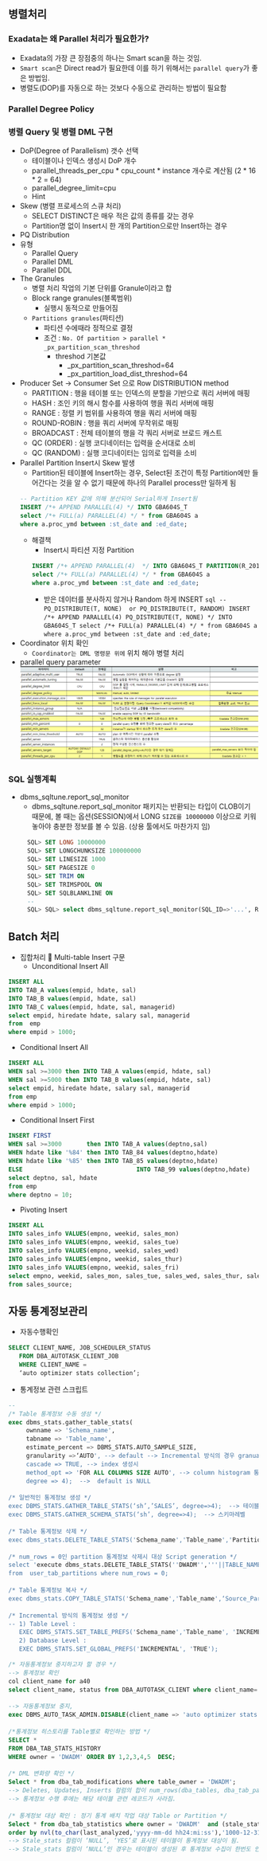 ## 병렬처리  
### Exadata는 왜 Parallel 처리가 필요한가?
* Exadata의 가장 큰 장점중의 하나는 Smart scan을 하는 것임.
* ``Smart scan``은 Direct read가 필요한데 이를 하기 위해서는 ``parallel query``가 좋은 방법임.
* 병렬도(DOP)를 자동으로 하는 것보다 수동으로 관리하는 방법이 필요함
### Parallel Degree Policy
### 병렬 Query 및 병렬 DML 구현
* DoP(Degree of Parallelism) 갯수 선택
  * 테이블이나 인덱스 생성시 DoP 개수
  * parallel_threads_per_cpu * cpu_count * instance 개수로 계산됨 (2 * 16 * 2 = 64)
  * parallel_degree_limit=cpu
  * Hint
* Skew (병렬 프로세스의 스큐 처리)
  * SELECT DISTINCT은 매우 적은 값의 종류를 갖는 경우
  * Partition명 없이 Insert시 한 개의 Partition으로만 Insert하는 경우
* PQ Distribution
* 유형
  * Parallel Query
  * Parallel DML
  * Parallel DDL
* The Granules 
  * 병렬 처리 작업의 기본 단위를 Granule이라고 합
  * Block range granules(블록범위)
    * 실행시 동적으로 만들어짐
  * ``Partitions granules``(파티션)
    * 파티션 수에때라 정적으로 결정
    * 조건 : ``No. Of partition > parallel * _px_partition_scan_threshod `` 
      * threshod 기본값
        * _px_partition_scan_threshod=64
        * _px_partition_load_dist_threshod=64
* Producer Set -> Consumer Set 으로 Row DISTRIBUTION method
  * PARTITION : 행을 테이블 또는 인덱스의 분할을 기반으로 쿼리 서버에 매핑
  * HASH : 조인 키의 해시 함수를 사용하여 행을 쿼리 서버에 매핑
  * RANGE : 정렬 키 범위를 사용하여 행을 쿼리 서버에 매핑
  * ROUND-ROBIN : 행을 쿼리 서버에 무작위로 매핑
  * BROADCAST : 전체 테이블의 행을 각 쿼리 서버로 브로드 캐스트
  * QC (ORDER) : 실행 코디네이터는 입력을 순서대로 소비
  * QC (RANDOM) : 실행 코디네이터는 임의로 입력을 소비
* Parallel Partition Insert시 Skew 발생
  * Partition된 테이블에 Insert하는 경우, Select된 조건이 특정 Partition에만 들어간다는 것을 알 수 없기 때문에 하나의 Parallel process만 일하게 됨
   ```sql
   -- Partition KEY 값에 의해 분산되어 Serial하게 Insert됨
   INSERT /*+ APPEND PARALLEL(4) */ INTO GBA604S_T
   select /*+ FULL(a) PARALLEL(4) */ * from GBA604S a 
   where a.proc_ymd between :st_date and :ed_date;
   ```
     * 해결책
       * Insert시 파티션 지정 Partition
       ```sql
       INSERT /*+ APPEND PARALLEL(4)  */ INTO GBA604S_T PARTITION(R_201007)
       select /*+ FULL(a) PARALLEL(4) */ * from GBA604S a
       where a.proc_ymd between :st_date and :ed_date;
       ```
       * 받은 데이터를 분사하지 않거나 Random 하게 INSERT 
      ```sql
      --  PQ_DISTRIBUTE(T, NONE)  or PQ_DISTRIBUTE(T, RANDOM)
      INSERT /*+ APPEND PARALLEL(4) PQ_DISTRIBUTE(T, NONE) */ INTO GBA604S_T
      select /*+ FULL(a) PARALLEL(4) */ * from GBA604S a
      where a.proc_ymd between :st_date and :ed_date;
      ```
* Coordinator 위치 확인
  * ``Coordinator는 DML 명령문 위에`` 위치 해야 병렬 처리
* parallel query parameter
 ![pq params](img/exadata_pq.png)
### SQL 실행계획
* dbms_sqltune.report_sql_monitor
  * dbms_sqltune.report_sql_monitor 패키지는 반환되는 타입이 CLOB이기 때문에, 볼 때는 옵션(SESSION)에서 LONG ```SIZE를 10000000``` 이상으로 키워 놓아야 충분한 정보를 볼 수 있음. (상용 툴에서도 마찬가지 임)
   ```sql
     SQL> SET LONG 10000000
     SQL> SET LONGCHUNKSIZE 100000000
     SQL> SET LINESIZE 1000
     SQL> SET PAGESIZE 0
     SQL> SET TRIM ON
     SQL> SET TRIMSPOOL ON
     SQL> SET SQLBLANKLINE ON
     --
     SQL> SQL> select dbms_sqltune.report_sql_monitor(SQL_ID=>'...', REPORT_LEVEL=>'ALL', TYPE=>'TEXT') report from dual;   
   ```

## Batch 처리
* 집합처리  Multi-table Insert 구문
  * Unconditional Insert All
```sql
INSERT ALL
INTO TAB_A values(empid, hdate, sal)
INTO TAB_B values(empid, hdate, sal)
INTO TAB_C values(empid, hdate, sal, managerid)
select empid, hiredate hdate, salary sal, managerid
from  emp
where empid > 1000;
```
   *  Conditional Insert All
```sql
INSERT ALL
WHEN sal >=3000 then INTO TAB_A values(empid, hdate, sal)
WHEN sal >=5000 then INTO TAB_B values(empid, hdate, sal)
select empid, hiredate hdate, salary sal, managerid
from emp
where empid > 1000;
```
   * Conditional Insert First 
```sql
INSERT FIRST
WHEN sal >=3000       then INTO TAB_A values(deptno,sal)
WHEN hdate like '%84' then INTO TAB_84 values(deptno,hdate)
WHEN hdate like '%85' then INTO TAB_85 values(deptno,hdate)
ELSE                                INTO TAB_99 values(deptno,hdate)
select deptno, sal, hdate 
from emp
where deptno = 10;
```
   * Pivoting Insert
```sql
INSERT ALL
INTO sales_info VALUES(empno, weekid, sales_mon)
INTO sales_info VALUES(empno, weekid, sales_tue)
INTO sales_info VALUES(empno, weekid, sales_wed)
INTO sales_info VALUES(empno, weekid, sales_thur)
INTO sales_info VALUES(empno, weekid, sales_fri)
select empno, weekid, sales_mon, sales_tue, sales_wed, sales_thur, sales_fri
from sales_source;
```
## 자동 통계정보관리
*  자동수행확인
```sql
SELECT CLIENT_NAME, JOB_SCHEDULER_STATUS
   FROM DBA_AUTOTASK_CLIENT_JOB  
   WHERE CLIENT_NAME =
   ‘auto optimizer stats collection’;
```
* 통계정보 관련 스크립트

```sql
--
/* Table 통계정보 수동 생성 */
exec dbms_stats.gather_table_stats(
     ownname => 'Schema_name', 
     tabname => 'Table_name', 
     estimate_percent => DBMS_STATS.AUTO_SAMPLE_SIZE,
     granularity =>‘AUTO', --> default --> Incremental 방식의 경우 granuality가 ‘GLOBAL and PARTITION’으로 수행되며 Partition Type에 따라 결정됨.
     cascade => TRUE, --> index 생성시
     method_opt => 'FOR ALL COLUMNS SIZE AUTO', --> column histogram 통계(NDV, Cardinality)
     degree => 4);  -->  default is NULL

/* 일반적인 통계정보 생성 */
exec DBMS_STATS.GATHER_TABLE_STATS(‘sh’,’SALES’, degree=>4);  --> 테이블레벨
exec DBMS_STATS.GATHER_SCHEMA_STATS(‘sh’, degree=>4);  --> 스키마레벨

/* Table 통계정보 삭제 */
exec dbms_stats.DELETE_TABLE_STATS('Schema_name','Table_name','Partition_name');

/* num_rows = 0인 partition 통계정보 삭제시 대상 Script generation */
select 'execute dbms_stats.DELETE_TABLE_STATS(''DWADM'','''||TABLE_NAME||''','''||PARTITION_NAME||''');'
from  user_tab_partitions where num_rows = 0;

/* Table 통계정보 복사 */
exec dbms_stats.COPY_TABLE_STATS('Schema_name','Table_name',‘Source_Partition‘,’Target_partition’,1, NULL,FALSE);

/* Incremental 방식의 통계정보 생성 */
-- 1) Table Level :  
   EXEC DBMS_STATS.SET_TABLE_PREFS('Schema_name','Table_name', 'INCREMENTAL', 'TRUE');
   2) Database Level :  
   EXEC DBMS_STATS.SET_GLOBAL_PREFS('INCREMENTAL', 'TRUE');
```

```sql
/* 자동통계정보 중지하고자 할 경우 */
--> 통계정보 확인
col client_name for a40
select client_name, status from DBA_AUTOTASK_CLIENT where client_name='auto optimizer stats collection';

--> 자동통계정보 중지,
exec DBMS_AUTO_TASK_ADMIN.DISABLE(client_name => 'auto optimizer stats collection', operation => NULL, window_name => NULL);

/*통계정보 히스토리를 Table별로 확인하는 방법 */
SELECT *
FROM DBA_TAB_STATS_HISTORY
WHERE owner = 'DWADM' ORDER BY 1,2,3,4,5  DESC;

/* DML 변화량 확인 */
Select * from dba_tab_modifications where table_owner = 'DWADM';
--> Deletes, Updates, Inserts 컬럼의 합이 num_rows(dba_tables, dba_tab_partitions, dba_tab_statistics)의 10% 이상시 통계정보 대상
--> 통계정보 수행 후에는 해당 테이블 관련 레코드가 사라짐.

/* 통계정보 대상 확인 : 정기 통계 배치 작업 대상 Table or Partition */
Select * from dba_tab_statistics where owner = 'DWADM'  and (stale_stats = 'YES' or stale_stats is null)
order by nvl(to_char(last_analyzed,'yyyy-mm-dd hh24:mi:ss'),'1000-12-31 23:59:59') desc;
--> Stale_stats 컬럼이 ‘NULL’, ‘YES’로 표시된 테이블이 통계정보 대상이 됨.
--> Stale_stats 컬럼이 ‘NULL’인 경우는 테이블이 생성된 후 통계정보 수집이 한번도 안된 경우임.
```
